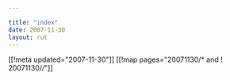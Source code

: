 ```yaml
---

title: "index"
date: 2007-11-30
layout: rut
---
```


[[!meta updated="2007-11-30"]]
[[!map pages="20071130/* and ! 20071130/*/*"]]
